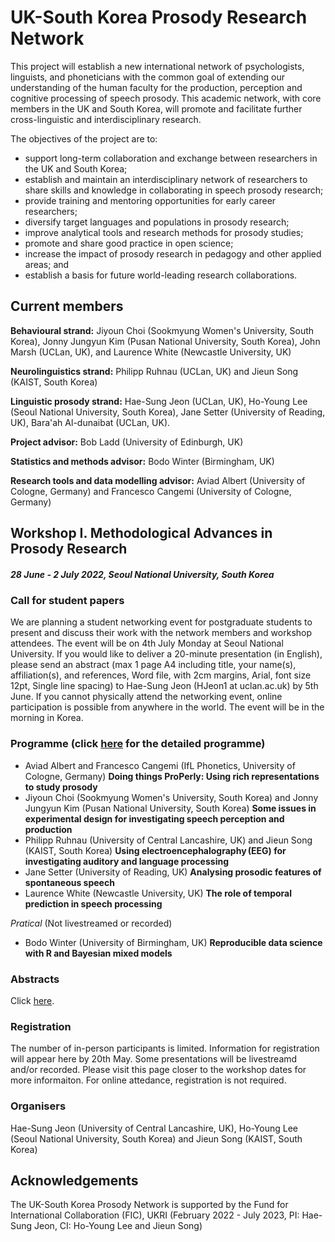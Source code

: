 # UK-South Korea Prosody Research Network

This project will establish a new international network of psychologists, linguists, and phoneticians with the common goal of extending our understanding of the human faculty for the production, perception and cognitive processing of speech prosody. This academic network, with core members in the UK and South Korea, will promote and facilitate further cross-linguistic and interdisciplinary research. 

The objectives of the project are to:
- support long-term collaboration and exchange between researchers in the UK and South Korea;
- establish and maintain an interdisciplinary network of researchers to share skills and knowledge in collaborating in speech prosody research;
- provide training and mentoring opportunities for early career researchers;
- diversify target languages and populations in prosody research;
- improve analytical tools and research methods for prosody studies;
- promote and share good practice in open science;
- increase the impact of prosody research in pedagogy and other applied areas; and
- establish a basis for future world-leading research collaborations.

## Current members
**Behavioural strand:** Jiyoun Choi (Sookmyung Women's University, South Korea), Jonny Jungyun Kim (Pusan National University, South Korea), John Marsh (UCLan, UK), and Laurence White (Newcastle University, UK) 

**Neurolinguistics strand:** Philipp Ruhnau (UCLan, UK) and Jieun Song (KAIST, South Korea)  

**Linguistic prosody strand:** Hae-Sung Jeon (UCLan, UK), Ho-Young Lee (Seoul National University, South Korea), Jane Setter (University of Reading, UK), Bara'ah Al-dunaibat (UCLan, UK).

**Project advisor:** Bob Ladd (University of Edinburgh, UK)  

**Statistics and methods advisor:** Bodo Winter (Birmingham, UK)

**Research tools and data modelling advisor:** Aviad Albert (University of Cologne, Germany) and Francesco Cangemi (University of Cologne, Germany)

## Workshop I. Methodological Advances in Prosody Research
##### 28 June - 2 July 2022, Seoul National University, South Korea  

### Call for student papers
We are planning a student networking event for postgraduate students to present and discuss their work with the network members and workshop attendees. The event will be on 4th July Monday at Seoul National University. If you would like to deliver a 20-minute presentation (in English), please send an abstract (max 1 page A4 including title, your name(s), affiliation(s), and references, Word file, with 2cm margins, Arial, font size 12pt, Single line spacing) to Hae-Sung Jeon (HJeon1 at uclan.ac.uk) by 5th June. If you cannot physically attend the networking event, online participation is possible from anywhere in the world. The event will be in the morning in Korea. 

### Programme (click [here](https://mfr.de-1.osf.io/render?url=https://osf.io/h9ycj/?direct%26mode=render%26action=download%26mode=render) for the detailed programme)

- Aviad Albert and Francesco Cangemi (IfL Phonetics, University of Cologne, Germany) 
**Doing things ProPerly: Using rich representations to study prosody** 
- Jiyoun Choi (Sookmyung Women's University, South Korea) and Jonny Jungyun Kim (Pusan National University, South Korea) 
**Some issues in experimental design for investigating speech perception and production**  
- Philipp Ruhnau (University of Central Lancashire, UK) and Jieun Song (KAIST, South Korea) 
**Using electroencephalography (EEG) for investigating auditory and language processing**  
- Jane Setter (University of Reading, UK) 
**Analysing prosodic features of spontaneous speech** 
- Laurence White (Newcastle University, UK) 
**The role of temporal prediction in speech processing** 

_Pratical_ (Not livestreamed or recorded)
- Bodo Winter (University of Birmingham, UK) 
**Reproducible data science with R and Bayesian mixed models**  

### Abstracts 

Click [here](https://osf.io/msyf2/).

### Registration 

The number of in-person participants is limited. Information for registration will appear here by 20th May.
Some presentations will be livestreamd and/or recorded. Please visit this page closer to the workshop dates for more informaiton. For online attedance, registration is not required. 


### Organisers 

Hae-Sung Jeon (University of Central Lancashire, UK), Ho-Young Lee (Seoul National University, South Korea) and Jieun Song (KAIST, South Korea)  


## Acknowledgements 

The UK-South Korea Prosody Network is supported by the Fund for International Collaboration (FIC), UKRI (February 2022 - July 2023, PI: Hae-Sung Jeon, CI: Ho-Young Lee and Jieun Song)  
